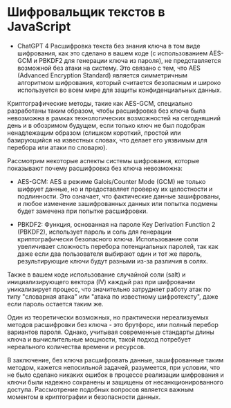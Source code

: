 # Шифровальщик текстов в JavaScript

* ChatGPT 4
Расшифровка текста без знания ключа в том виде шифрования, как это сделано в вашем коде (с использованием AES-GCM и PBKDF2 для генерации ключа из пароля), не представляется возможной без атаки на систему. Это связано с тем, что AES (Advanced Encryption Standard) является симметричным алгоритмом шифрования, который считается безопасным и широко используется во всем мире для защиты конфиденциальных данных.

Криптографические методы, такие как AES-GCM, специально разработаны таким образом, чтобы расшифровка без ключа была невозможна в рамках технологических возможностей на сегодняшний день и в обозримом будущем, если только ключ не был подобран ненадлежащим образом (слишком короткий, простой или базирующийся на известных словах, что делает его уязвимым для перебора или атаки по словарю).

Рассмотрим некоторые аспекты системы шифрования, которые показывают почему расшифровка без ключа невозможна:

- AES-GCM: AES в режиме Galois/Counter Mode (GCM) не только шифрует данные, но и предоставляет проверку их целостности и подлинности. Это означает, что фактические данные зашифрованы, и любое изменение зашифрованных данных или попытка подмены будет замечена при попытке расшифровки.

- PBKDF2: Функция, основанная на пароле Key Derivation Function 2 (PBKDF2), использует пароль и соль для генерации криптографически безопасного ключа. Использование соли увеличивает сложность перебора потенциальных паролей, так как даже если два пользователя выбирают один и тот же пароль, результирующие ключи будут разными из-за различия в солях.

Также в вашем коде использование случайной соли (salt) и инициализирующего вектора (IV) каждый раз при шифровании уникализирует процесс, что значительно затрудняет работу атак по типу "словарная атака" или "атака по известному шифротексту", даже если пароль остается таким же.

Один из теоретически возможных, но практически нереализуемых методов расшифровки без ключа - это брутфорс, или полный перебор вариантов пароля. Однако, учитывая современные стандарты длины ключа и вычислительные мощности, такой подход потребует нереального количества времени и ресурсов.

В заключение, без ключа расшифровать данные, зашифрованные таким методом, кажется непосильной задачей, разумеется, при условии, что не было сделано никаких ошибок в процессе реализации шифрования и ключи были надежно сохранены и защищены от несанкционированного доступа. Рассмотрение подобных вопросов является важным моментом в криптографии и безопасности данных.
